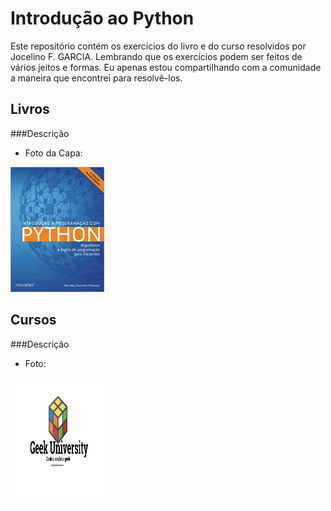 ﻿# Introdução ao Python
 
 Este repositório contém os exercícios do livro e do curso resolvidos por Jocelino F. GARCIA. Lembrando que os exercícios podem ser feitos de vários jeitos e formas. Eu apenas estou compartilhando com
  a comunidade a maneira que encontrei para resolvê-los.

## Livros 
###Descrição

- Foto da Capa: 

<img src="foto/livro.jpg" width="150" height="200">

## Cursos
###Descrição 

- Foto: 

<img src="foto/Geek.jpg" width="150" height="200"> 